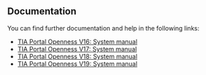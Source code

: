 ## Documentation
You can find further documentation and help in the following links:
- [TIA Portal Openness V16: System manual](https://support.industry.siemens.com/cs/document/109773802/simatic-tia-portal-openness-automating-creation-of-projects?dti=0&lc=en-WW)
- [TIA Portal Openness V17: System manual](https://support.industry.siemens.com/cs/document/109798533/simatic-tia-portal-openness-api-for-automation-of-engineering-workflows?dti=0&lc=en-WW)
- [TIA Portal Openness V18: System manual](https://support.industry.siemens.com/cs/document/109815199/simatic-tia-portal-openness-api-for-automation-of-engineering-workflows?dti=0&lc=en-WW)
- [TIA Portal Openness V19: System manual](https://support.industry.siemens.com/cs/document/109826886/simatic-tia-portal-openness-api-for-automation-of-engineering-workflows?dti=0&lc=en-WW)